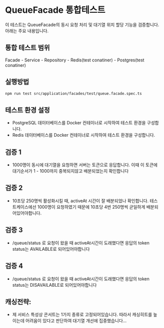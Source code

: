# QueueFacade 통합테스트
이 테스트는 QueueFacade의 동시 요청 처리 및 대기열 위치 할당 기능을 검증합니다. 아래는 주요 내용입니다.

## 통합 테스트 범위
Facade - Service - Repository - Redis(test conatiner) - Postgres(test conatiner)

## 실행방법
```bash
npm run test src/application/facades/test/queue.facade.spec.ts   
```

## 테스트 환경 설정
- PostgreSQL 데이터베이스를 Docker 컨테이너로 시작하여 테스트 환경을 구성합니다.
- Redis 데이터베이스를 Docker 컨테이너로 시작하여 테스트 환경을 구성합니다.

## 검증 1
- 1000명이 동시에 대기열을 요청하면 서버는 토큰으로 응답합니다. 이때 이 토큰에 대기순서가 1 - 1000까지 중복되지않고 배분되었는지 확인합니다

## 검증 2
- 10초당 250명씩 활성화시킬 때, activeAt 시간이 잘 배분되었나 확인합니다. 테스트케이스에선 1000명이 요청하였기 때문에 10초당 4번 250명씩 균일하게 배분되어있어야합니다.

## 검증 3
- /queue/status 로 요청이 왔을 때 activeAt시간이 도래했다면 응답의 token status는 AVAILABLE로 되어있어야합니다

## 검증 4
- /queue/status 로 요청이 왔을 때 activeAt시간이 도래했다면 응답의 token status는 DISAVAILABLE로 되어있어야합니다


## 캐싱전략:
- 제 서비스 특성상 콘서트는 1가지 종류로 고정되어있습니다. 따라서 캐싱히트를 높이는데 어려움이 있다고 판단하여 대기열 개선에 집중했습니다...

